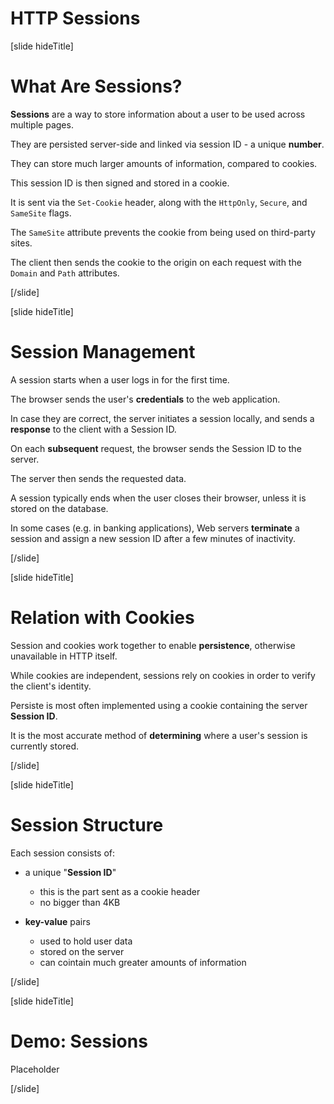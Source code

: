 # HTTP Sessions 

[slide hideTitle]
# What Are Sessions?

**Sessions** are a way to store information about a user to be used across ​multiple pages​.

They are persisted server-side and linked via session ID - a unique **number**.

They can store much larger amounts of information, compared to cookies.

This session ID is then signed and stored in a cookie.

It is sent via the `Set-Cookie` header, along with the `HttpOnly`, `Secure`, and `SameSite` flags.

The `SameSite` attribute prevents the cookie from being used on third-party sites.

The client then sends the cookie to the origin on each request with the `Domain` and `Path` attributes.

[/slide]

[slide hideTitle]
# Session Management

A session starts when a user logs in for the first time.

The browser sends the user's **credentials** to the web application.

In case they are correct, the server initiates a session locally, and sends a **response** to the client with a Session ID.

On each **subsequent** request, the browser sends the Session ID to the server.

The server then sends the requested data.

A session typically ends when the user closes their browser, unless it is stored on the database.

In some cases (e.g. in banking applications), Web servers **terminate** a session and assign a new session ID after a few minutes of inactivity.

[/slide]

[slide hideTitle]
# Relation with Cookies

Session and cookies work together to enable **persistence**, otherwise unavailable in HTTP itself.

While cookies are independent, sessions rely on cookies in order to verify the client's identity.

Persiste is most often implemented using a cookie containing the server **Session ID**.

It is the most accurate method of **determining** where a user's session is currently stored.

[/slide]

[slide hideTitle]
# Session Structure

Each session consists of: 

- a unique "**Session ID**"
    - this is the part sent as a cookie header
    - no bigger than 4KB

- **key-value** pairs
    - used to hold user data
    - stored on the server
    - can cointain much greater amounts of information

[/slide]

[slide hideTitle]
# Demo: Sessions

Placeholder

[/slide]